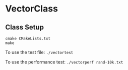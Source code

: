 # VectorClass


## Class Setup
```
cmake CMakeLists.txt
make
```
To use the test file:
`./vectortest`

To use the performance test:
`./vectorperf rand-10k.txt`
